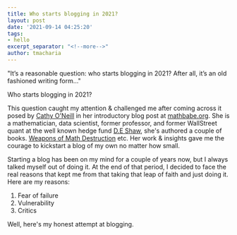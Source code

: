 ```yaml
---
title: Who starts blogging in 2021?
layout: post
date: '2021-09-14 04:25:20'
tags:
- hello
excerpt_separator: "<!--more-->"
author: tmacharia
---
```


"It’s a reasonable question: who starts blogging in 2021? After all, it’s an old fashioned writing form..."
<!--more-->

Who starts blogging in 2021? 

This question caught my attention & challenged me after coming across it posed by [Cathy O'Neill](https://en.wikipedia.org/wiki/Cathy_O%27Neil) in her introductory blog post at [mathbabe.org](https://mathbabe.org/). She is a mathematician, data scientist, former professor, and former WallStreet quant at the well known hedge fund [D.E Shaw](https://en.wikipedia.org/wiki/D._E._Shaw_%26_Co.), she's authored a couple of books. [Weapons of Math Destruction](https://en.wikipedia.org/wiki/Weapons_of_Math_Destruction) etc. 
Her work & insights gave me the courage to kickstart a blog of my own no matter how small.

Starting a blog has been on my mind for a couple of years now, but I always talked myself out of doing it. At the end of that period, I decided to face the real reasons that kept me from that taking that leap of faith and just doing it. Here are my reasons:

1. Fear of failure
2. Vulnerability
3. Critics

Well, here's my honest attempt at blogging.
